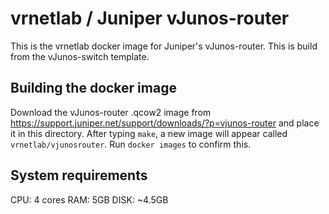 # vrnetlab / Juniper vJunos-router

This is the vrnetlab docker image for Juniper's vJunos-router. This is build from the vJunos-switch template.

## Building the docker image

Download the vJunos-router .qcow2 image from  <https://support.juniper.net/support/downloads/?p=vjunos-router>
and place it in this directory. After typing `make`, a new image will appear called `vrnetlab/vjunosrouter`.
Run `docker images` to confirm this.

## System requirements

CPU: 4 cores
RAM: 5GB
DISK: ~4.5GB
